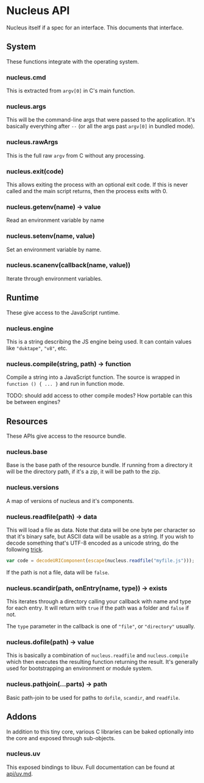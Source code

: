# Nucleus API

Nucleus itself if a spec for an interface.  This documents that interface.

## System

These functions integrate with the operating system.

### nucleus.cmd

This is extracted from `argv[0]` in C's main function.

### nucleus.args

This will be the command-line args that were passed to the application.  It's
basically everything after `--` (or all the args past `argv[0]` in bundled
mode).

### nucleus.rawArgs

This is the full raw `argv` from C without any processing.

### nucleus.exit(code)

This allows exiting the process with an optional exit code.  If this is never
called and the main script returns, then the process exits with 0.

### nucleus.getenv(name) -> value

Read an environment variable by name

### nucleus.setenv(name, value)

Set an environment variable by name.

### nucleus.scanenv(callback(name, value))

Iterate through environment variables.

## Runtime

These give access to the JavaScript runtime.

### nucleus.engine

This is a string describing the JS engine being used.  It can contain values
like `"duktape"`, `"v8"`, etc.

### nucleus.compile(string, path) -> function

Compile a string into a JavaScript function.  The source is wrapped in `function () { ... }`
and run in function mode.

TODO: should add access to other compile modes?  How portable can this be
between engines?

## Resources

These APIs give access to the resource bundle.

### nucleus.base

Base is the base path of the resource bundle.  If running from a directory it
will be the directory path, if it's a zip, it will be path to the zip.

### nucleus.versions

A map of versions of nucleus and it's components.

### nucleus.readfile(path) -> data

This will load a file as data.  Note that data will be one byte per character so
that it's binary safe, but ASCII data will be usable as a string.  If you wish
to decode something that's UTF-8 encoded as a unicode string, do the following
[trick](http://ecmanaut.blogspot.com/2006/07/encoding-decoding-utf8-in-javascript.html).

```js
var code = decodeURIComponent(escape(nucleus.readfile("myfile.js")));
```

If the path is not a file, data will be `false`.

### nucleus.scandir(path, onEntry(name, type)) -> exists

This iterates through a directory calling your callback with name and type for
each entry.  It will return with `true` if the path was a folder and `false` if
not.

The `type` parameter in the callback is one of `"file"`, or `"directory"`
usually.

### nucleus.dofile(path) -> value

This is basically a combination of `nucleus.readfile` and `nucleus.compile`
which then executes the resulting function returning the result.  It's generally
used for bootstrapping an environment or module system.

### nucleus.pathjoin(...parts) -> path

Basic path-join to be used for paths to `dofile`, `scandir`, and `readfile`.

## Addons

In addition to this tiny core, various C libraries can be baked optionally into
the core and exposed through sub-objects.

### nucleus.uv

This exposed bindings to libuv. Full documentation can be found at
[api/uv.md](./uv.md).
